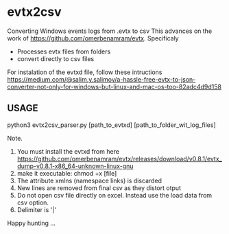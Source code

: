 # evtx2csv
Converting Windows events logs from .evtx to csv
This advances on the work of https://github.com/omerbenamram/evtx.
Specificaly
- Processes evtx files from folders
- convert directly to csv files

For instalation of the evtxd file, follow these intructions https://medium.com/@salim.y.salimov/a-hassle-free-evtx-to-json-converter-not-only-for-windows-but-linux-and-mac-os-too-82adc4d9d158

USAGE
--------------------------
python3 evtx2csv_parser.py [path_to_evtxd] [path_to_folder_wit_log_files]

Note.
1. You must install the evtxd from here https://github.com/omerbenamram/evtx/releases/download/v0.8.1/evtx_dump-v0.8.1-x86_64-unknown-linux-gnu
2. make it executable: chmod +x [file]
3. The attribute xmlns (namespace links) is discarded
4. New lines are removed from final csv as they distort otput
5. Do not open csv file directly on excel. Instead use the load data from csv option.
6. Delimiter is '|'

Happy hunting ...
